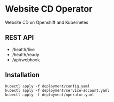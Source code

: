 # Website CD Operator

Website CD on Openshift and Kubernetes

## REST API

* /health/live
* /health/ready
* /api/webhook


## Installation


```shell
kubectl apply -f deployment/config.yaml
kubectl apply -f deployment/service-account.yaml
kubectl apply -f deployment/operator.yaml
```
